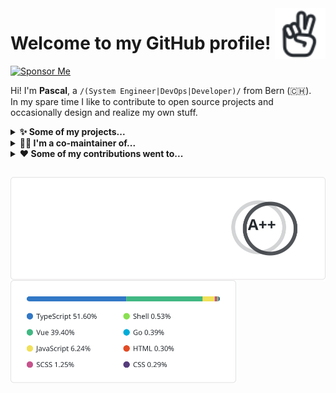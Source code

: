 <!-- HELO from the other side! -->

<a href="https://iconoir.com">
  <picture>
    <source media="(prefers-color-scheme: dark)" srcset="./data/peace-hand-dark.svg">
    <img alt="Peace Hand" align="right" width="16%" src="./data/peace-hand-light.svg">
  </picture>
</a>

# Welcome to my GitHub profile!

[![Sponsor Me](https://img.shields.io/static/v1?label=Sponsor%20Me&message=%E2%9D%A4&logo=github)](https://github.com/sponsors/paescuj)

Hi! I'm **Pascal**, a `/(System Engineer|DevOps|Developer)/` from Bern (<span title="Switzerland">🇨🇭</span>).  
In my spare time I like to contribute to open source projects and occasionally design and realize my own stuff.

<!-- references:start -->

<details><summary><strong>✨ Some of my projects... </strong></summary>
<p>
<table><tr><td width="550px">
<p>

[paescuj](https://github.com/paescuj) / [**jaa**](https://github.com/paescuj/jaa)

</p>

> Job Application Assistant - Keep track of your ongoing job applications and impress your future employer with a unique way of applying

[![License of jaa](https://img.shields.io/github/license/paescuj/jaa?label=License)](https://github.com/paescuj/jaa)
[![Top language of jaa](https://img.shields.io/github/languages/top/paescuj/jaa)](https://github.com/paescuj/jaa)

</td></tr></table>
<table><tr><td width="550px">
<p>

[paescuj](https://github.com/paescuj) / [**universe**](https://github.com/paescuj/universe)

</p>

> My god, it's full of stars

[![License of universe](https://img.shields.io/github/license/paescuj/universe?label=License)](https://github.com/paescuj/universe)
[![Top language of universe](https://img.shields.io/github/languages/top/paescuj/universe)](https://github.com/paescuj/universe)

</td></tr></table>
</p>
</details>


<details><summary><strong>👨‍💻 I'm a co-maintainer of...</strong></summary>
<p>
<table><tr><td width="550px">
<p>

[open-cli-tools](https://github.com/open-cli-tools) / [**concurrently**](https://github.com/open-cli-tools/concurrently)

</p>

> Run commands concurrently. Like `npm run watch-js & npm run watch-less` but better.

[![Stars of concurrently on GitHub](https://img.shields.io/github/stars/open-cli-tools/concurrently?label=Stars&logo=github)](https://github.com/open-cli-tools/concurrently)
[![Weekly downloads of concurrently on NPM](https://img.shields.io/npm/dw/concurrently?label=Downloads&logo=npm)](https://www.npmjs.com/package/concurrently)
[![Dependent repos of concurrently](https://img.shields.io/librariesio/dependent-repos/npm/concurrently?label=Dependent%20Repos)](https://github.com/open-cli-tools/concurrently)
[![Top language of concurrently](https://img.shields.io/github/languages/top/open-cli-tools/concurrently)](https://github.com/open-cli-tools/concurrently)

</td></tr></table>
<table><tr><td width="550px">
<p>

[fkirc](https://github.com/fkirc) / [**skip-duplicate-actions**](https://github.com/fkirc/skip-duplicate-actions)

</p>

> Save time and cost when using GitHub Actions

[![Stars of skip-duplicate-actions on GitHub](https://img.shields.io/github/stars/fkirc/skip-duplicate-actions?label=Stars&logo=github)](https://github.com/fkirc/skip-duplicate-actions)
[![Top language of skip-duplicate-actions](https://img.shields.io/github/languages/top/fkirc/skip-duplicate-actions)](https://github.com/fkirc/skip-duplicate-actions)

</td></tr></table>
</p>
</details>


<details><summary><strong>❤️ Some of my contributions went to...</strong></summary>
<p>
<table><tr><td width="550px">
<p>

[directus](https://github.com/directus) / [**directus**](https://github.com/directus/directus)

</p>

> The Modern Data Stack 🐰 — Directus is an instant REST+GraphQL API and intuitive no-code data collaboration app for any SQL database.

[![Stars of directus on GitHub](https://img.shields.io/github/stars/directus/directus?label=Stars&logo=github)](https://github.com/directus/directus)
[![Weekly downloads of directus on NPM](https://img.shields.io/npm/dw/directus?label=Downloads&logo=npm)](https://www.npmjs.com/package/directus)
[![Top language of directus](https://img.shields.io/github/languages/top/directus/directus)](https://github.com/directus/directus)

</td></tr></table>
<table><tr><td width="550px">
<p>

[iconoir-icons](https://github.com/iconoir-icons) / [**iconoir**](https://github.com/iconoir-icons/iconoir)

</p>

> An open source icons library with 1K+ icons, supporting React, React Native, Flutter, CSS, Figma, and Framer.

[![Stars of iconoir on GitHub](https://img.shields.io/github/stars/iconoir-icons/iconoir?label=Stars&logo=github)](https://github.com/iconoir-icons/iconoir)
[![Weekly downloads of iconoir on NPM](https://img.shields.io/npm/dw/iconoir?label=Downloads&logo=npm)](https://www.npmjs.com/package/iconoir)
[![Top language of iconoir](https://img.shields.io/github/languages/top/iconoir-icons/iconoir)](https://github.com/iconoir-icons/iconoir)

</td></tr></table>
<table><tr><td width="550px">
<p>

[chdsbd](https://github.com/chdsbd) / [**kodiak**](https://github.com/chdsbd/kodiak)

</p>

> 🔮 A bot to automatically update and merge GitHub PRs

[![Stars of kodiak on GitHub](https://img.shields.io/github/stars/chdsbd/kodiak?label=Stars&logo=github)](https://github.com/chdsbd/kodiak)
[![Top language of kodiak](https://img.shields.io/github/languages/top/chdsbd/kodiak)](https://github.com/chdsbd/kodiak)

</td></tr></table>
</p>
</details>

<!-- references:end -->

<h2></h2>

<a href="https://github.com/anuraghazra/github-readme-stats">
  <picture>
    <source media="(prefers-color-scheme: dark)" srcset="./data/stats-dark.svg">
    <img alt="Pascal's GitHub Statistics" align="left" width="550px" height="165px" src="./data/stats-light.svg">
  </picture>
</a>

<a href="https://github.com/anuraghazra/github-readme-stats">
  <picture>
    <source media="(prefers-color-scheme: dark)" srcset="./data/langs-dark.svg">
    <img alt="Pascal's GitHub Languages" height="165px" src="./data/langs-light.svg">
  </picture>
</a>
